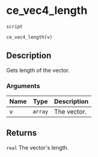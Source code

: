 # ce_vec4_length
`script`
```gml
ce_vec4_length(v)
```

## Description
Gets length of the vector.

### Arguments
| Name | Type | Description |
| ---- | ---- | ----------- |
| v | `array` | The vector. |

## Returns
`real` The vector's length.